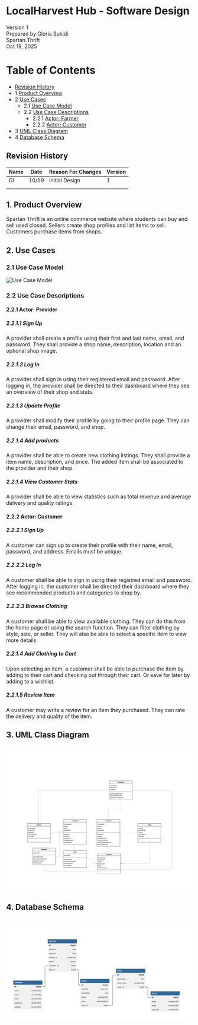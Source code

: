 # LocalHarvest Hub - Software Design 

Version 1  
Prepared by Gloria Sukidi\
Spartan Thrift\
Oct 19, 2025

Table of Contents
=================
* [Revision History](#revision-history)
* 1 [Product Overview](#1-product-overview)
* 2 [Use Cases](#2-use-cases)
  * 2.1 [Use Case Model](#21-use-case-model)
  * 2.2 [Use Case Descriptions](#22-use-case-descriptions)
    * 2.2.1 [Actor: Farmer](#221-actor-farmer)
    * 2.2.2 [Actor: Customer](#222-actor-customer) 
* 3 [UML Class Diagram](#3-uml-class-diagram)
* 4 [Database Schema](#4-database-schema)

## Revision History
| Name | Date    | Reason For Changes  | Version   |
| ---- | ------- | ------------------- | --------- |
|  Gl  |10/19    | Initial Design      |    1      |
|      |         |                     |           |
|      |         |                     |           |

## 1. Product Overview
Spartan Thrift is an online commerce website where students can buy and sell used closed. Sellers create shop profiles and list items to sell. Customers purchase items from shops.

## 2. Use Cases
### 2.1 Use Case Model
![Use Case Model](https://github.com/Spooky-8-Pack/CSC340Workspace/blob/agsukidi-milestone4/doc/Object-Oriented-Design/Use-Case-Model.png)

### 2.2 Use Case Descriptions

#### 2.2.1 Actor: Provider
##### 2.2.1.1 Sign Up
A provider shall create a profile using their first and last name, email, and password. They shall provide a shop name, description, location and an optional shop image.
##### 2.2.1.2 Log In
A provider shall sign in using their registered email and password. After logging in, the provider shall be directed to their dashboard where they see an overview of their shop and stats.

##### 2.2.1.3 Update Profile
A provider shall modify their profile by going to their profile page. They can change their email, password, and shop.
##### 2.2.1.4 Add products
A provider shall be able to create new clothing listings. They shall provide a item name, description, and price. The added item shall be associated to the provider and their shop.
##### 2.2.1.4 View Customer Stats
A provider shall be able to view statistics such as total revenue and average delivery and quality ratings.

#### 2.2.2 Actor: Customer
##### 2.2.2.1 Sign Up
A customer can sign up to create their profile with their name, email, password, and address. Emails must be unique.
##### 2.2.2.2 Log In
A customer shall be able to sign in using their registred email and password. After logging in, the customer shall be directed their dashboard where they see recommended products and categories to shop by.
##### 2.2.2.3 Browse Clothing
A customer shall be able to view available clothing. They can do this from the home page or using the search function. They can filter clothing by style, size, or seller. They will also be able to select a specific item to view more details.
##### 2.2.1.4 Add Clothing to Cart
Upon selecting an item, a customer shall be able to purchase the item by adding to their cart and checking out through their cart. Or save for later by adding to a wishlist.
##### 2.2.1.5 Review Item
A customer may write a review for an item they purchased. They can rate the delivery and quality of the item.

## 3. UML Class Diagram
![UML Class Diagram](https://github.com/Spooky-8-Pack/CSC340Workspace/blob/agsukidi-milestone4/doc/Object-Oriented-Design/UML-Diagram.png)
## 4. Database Schema
![UML Class Diagram](https://github.com/Spooky-8-Pack/CSC340Workspace/blob/agsukidi-milestone4/doc/Object-Oriented-Design/database_diagram.png)